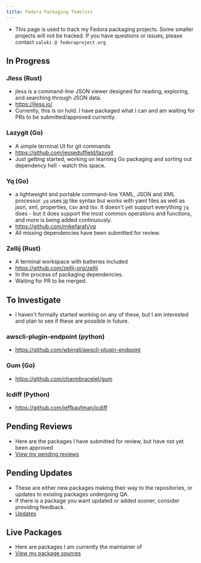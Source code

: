 ```yaml
---
title: Fedora Packaging Todolist
---
```



- This page is used to track my Fedora packaging projects. Some smaller projects will not be tracked. If you have questions or issues, please contact `saluki @ fedoraproject.org`

## In Progress

### Jless (Rust)

- jless is a command-line JSON viewer designed for reading, exploring, and searching through JSON data.
- https://jless.io/
- Currently, this is on hold. I have packaged what I can and am waiting for PRs to be submitted/approved currently.

### Lazygit (Go)
- A simple terminal UI for git commands 
- https://github.com/jesseduffield/lazygit
- Just getting started, working on learning Go packaging and sorting out dependency hell - watch this space.

### Yq (Go)
- a lightweight and portable command-line YAML, JSON and XML processor. `yq` uses [jq](https://github.com/stedolan/jq) like syntax but works with yaml files as well as json, xml, properties, csv and tsv. It doesn't yet support everything `jq` does - but it does support the most common operations and functions, and more is being added continuously.
- https://github.com/mikefarah/yq
- All missing dependencies have been submitted for review.

### Zellij (Rust)
- A terminal workspace with batteries included
- https://github.com/zellij-org/zellij
- In the process of packaging dependencies.
- Waiting for PR to be merged.

## To Investigate

- I haven't formally started working on any of these, but I am interested and plan to see if these are possible in future.

### awscli-plugin-endpoint (python)
- https://github.com/wbingli/awscli-plugin-endpoint

### Gum (Go)
- https://github.com/charmbracelet/gum

### Icdiff (Python)
- https://github.com/jeffkaufman/icdiff


## Pending Reviews

- Here are the packages I have submitted for review, but have not yet been approved
- [View my pending reviews](https://bugzilla.redhat.com/buglist.cgi?component=Package+Review&email1=fedoraproject.kwudj%40passinbox.com&emailreporter1=1&emailtype1=substring&list_id=13369978&query_format=advanced&status=NEW)


## Pending Updates

- These are either new packages making their way to the repositories, or updates to existing packages undergoing QA.
- If there is a package you want updated or added sooner, consider providing feedback.
- [Updates](https://bodhi.fedoraproject.org/updates/?user=saluki)

## Live Packages

- Here are packages I am currently the maintainer of
- [View my package sources](https://src.fedoraproject.org/user/saluki/projects)

